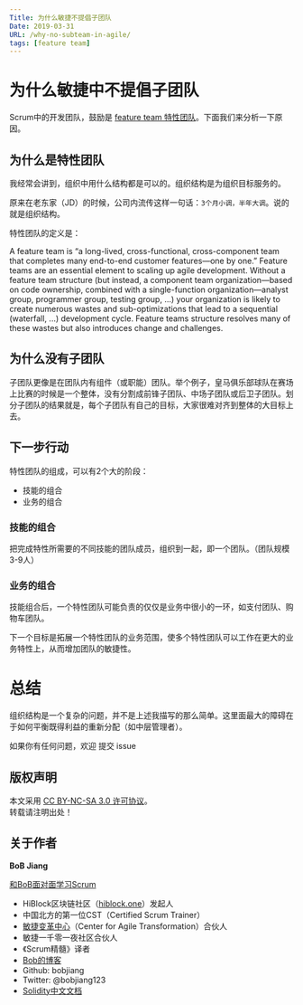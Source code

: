 ```yaml
---
Title: 为什么敏捷不提倡子团队
Date: 2019-03-31
URL: /why-no-subteam-in-agile/ 
tags: [feature team]
---
```


# 为什么敏捷中不提倡子团队

Scrum中的开发团队，鼓励是 [feature team 特性团队](http://www.featureteams.org/)。下面我们来分析一下原因。

## 为什么是特性团队

我经常会讲到，组织中用什么结构都是可以的。组织结构是为组织目标服务的。

原来在老东家（JD）的时候，公司内流传这样一句话：`3个月小调，半年大调`。说的就是组织结构。

特性团队的定义是：

A feature team is “a long-lived, cross-functional, cross-component team that completes many end-to-end customer features—one by one.” Feature teams are an essential element to scaling up agile development. Without a feature team structure (but instead, a component team organization—based on code ownership, combined with a single-function organization—analyst group, programmer group, testing group, ...) your organization is likely to create numerous wastes and sub-optimizations that lead to a sequential (waterfall, ...) development cycle. Feature teams structure resolves many of these wastes but also introduces change and challenges.

## 为什么没有子团队

子团队更像是在团队内有组件（或职能）团队。举个例子，皇马俱乐部球队在赛场上比赛的时候是一个整体，没有分割成前锋子团队、中场子团队或后卫子团队。划分子团队的结果就是，每个子团队有自己的目标，大家很难对齐到整体的大目标上去。

## 下一步行动

特性团队的组成，可以有2个大的阶段：
- 技能的组合
- 业务的组合

### 技能的组合

把完成特性所需要的不同技能的团队成员，组织到一起，即一个团队。（团队规模3-9人）

### 业务的组合

技能组合后，一个特性团队可能负责的仅仅是业务中很小的一环，如支付团队、购物车团队。

下一个目标是拓展一个特性团队的业务范围，使多个特性团队可以工作在更大的业务特性上，从而增加团队的敏捷性。

# 总结

组织结构是一个复杂的问题，并不是上述我描写的那么简单。这里面最大的障碍在于如何平衡既得利益的重新分配（如中层管理者）。

如果你有任何问题，欢迎 提交 issue

## 版权声明

本文采用 [CC BY-NC-SA 3.0 许可协议](https://creativecommons.org/licenses/by-nc-sa/3.0/deed.zh)。  
转载请注明出处！

## 关于作者

**BoB Jiang**

[和BoB面对面学习Scrum](https://yihuode.io/brands/33) 

- HiBlock区块链社区（[hiblock.one](https://hiblock.one)）发起人  
- 中国北方的第一位CST（Certified Scrum Trainer）  
- [敏捷变革中心](https://www.c4at.cn/)（Center for Agile Transformation）合伙人  
- 敏捷一千零一夜社区合伙人  
- 《Scrum精髓》译者
- [Bob的博客](http://www.bobjiang.com)
- Github: bobjiang
- Twitter: @bobjiang123
- [Solidity中文文档](https://solidity-cn.readthedocs.io/zh/develop/)